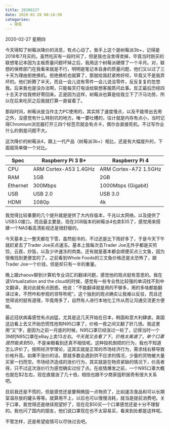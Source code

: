 ```yaml
---
title: 20200227
date: 2020-02-28 00:16:58
categories:
  - 随笔
---
```

2020-02-27 星期四

今天得知了树莓派降价的消息，有点心动了。我手上这个是树莓派3b+，记得是2018年7月买的。虽然吃灰有一段时间了，但是我也没舍得卖掉，毕竟当时刚买的联想笔记本因为主板质量问题坏掉之后，我用这个树莓派硬撑了一个半月。对，联想的保修部门在我看来就是不行，明明是笔记本自身的质量问题，他们又以过了三十天为理由拒绝换机。拒绝换机也就算了，那就给我赶紧修好呗，毕竟又不是我弄坏的。他们折腾了半天，而且一会儿说有零件一会儿说没零件，反反复复的忽悠我。后来我也是没办法啊，只能每天打电话给联想客服质问此事。反正最后历经四十五天才给我修好寄回来。正是因为这样，树莓派也算是给我立下了汗马功劳，所以在后来吃灰之后我就打算一直留着了。

那段时间，树莓派是当作主力PC使用的，其实除了速度慢点，以及不能带出去用之外，没感觉有什么特别坑的地方。唯一要吐槽的，估计就是内存有点小，当时记得Chromium浏览器打开三四个标签页就会有点卡，偶尔会直接死机。不过写作业什么的倒是问题不大。

这次降价的树莓派4，跟上一代产品（树莓派3b+）相比，还是有大幅提升的，下面就简单做一个对比。

| Spec     | Raspberry Pi 3 B+     | Raspberry Pi 4        |
|----------|-----------------------|-----------------------|
| CPU      | ARM Cortex-A53 1.4GHz | ARM Cortex-A72 1.5GHz |
| RAM      | 1GB                   | 2GB                   |
| Ethernet | 300Mbps               | 1000Mbps (Gigabit)    |
| USB      | USB 2.0               | USB 3.0               |
| HDMI     | 1080p                 | 4k                    |

我觉得比较重要的几个提升就是提供了大内存版本，千兆以太网络，以及提供了USB3.0接口。而且最主要是，现在2GB版本的树莓派4也卖$35了，感觉用来搭建一个NAS看高清影视还是很舒服的。

今天基本上一整天都在下雪，虽然挺冷的，不过还是比下雨好多了，于是今天下午就赶紧去了Trader Joe买点速冻。基本上我每次去Trader Joe无外乎都是买煎饺，云吞，炒饭，以及少许速冻的肉类。还有就是基本都会顺便买点三文鱼，因为很难找到更便宜的了。之前看到Whole Foods的三文鱼价格还是太恐怖了，跟Trader Joe一个价钱，但是却只有一半的重量。

晚上跟zhaouv聊到计算机专业词汇的翻译问题，感觉他的观点挺有意思的。我在读Virtualization and the cloud的时候，感觉有一些专业性比较强的单词找不到中文翻译，我对此就有点困惑。他说：“不能翻译就是用的不够多，用的多啥都能翻译过来，不然咋和参观的领导吹呢”。这个独到的观点确实让我难以反驳，而且还觉得说的挺有道理，毕竟用多了，自然有人进行本地化工作从而让沟通交流更方便嘛。

最近冠状病毒感觉有点凶猛，尤其是这几天开始在日本，韩国和意大利肆虐。美国这边看上去又开始恐慌性抢购N95口罩了，价格一夜之间又翻了好几倍。我这里用“又”字，是因为之前一月底的时候，N95口罩已经涨过一轮了，记得当时一个3M的N95口罩在eBay上卖$13左右。今天我又去看了下，价格太离谱了，单个口罩居然能卖到$50，不是亲眼看到还真不相信呢。这种投机倒把的行为，我也不知道怎么评价了。按照经济学理论，这其实就是正常的市场经济行为，需求线右移导致价格升高。如果不涨价的话，那就多数会遇到供不应求的情况，少量的货物被大量买家一扫而空。市场经济造成的涨价行为，其实就是在物资紧缺的情况下，价高者得，只不过这次涨价行为感觉确实过份了点。在疫情爆发之前，一个N95口罩大概也就在$2左右，现在直接涨了几十倍，相信也跟不少商家囤积居奇有很大关系吧。

目前我还是不慌的，但是感觉还是要稍微囤一点物资了，比如速冻食品和可以长期室温存放的罐头等等。就算用不上，以后也可以慢慢消耗，就当是提前消费吧。关于口罩，我觉得还是继续观望好了，现在花$50买一个口罩感觉还是十分不理智的。我也问了国内的朋友，他们说口罩现在也不太容易买，看来到处都是这样呢。

不管怎样，还是希望疫情可以尽快过去吧。